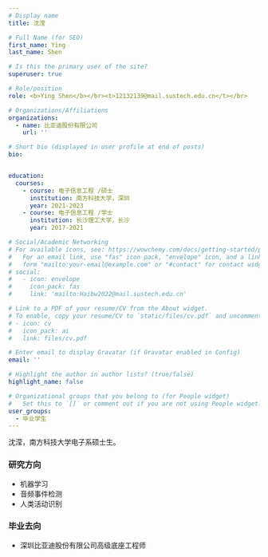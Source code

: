 ```yaml
---
# Display name
title: 沈滢

# Full Name (for SEO)
first_name: Ying
last_name: Shen

# Is this the primary user of the site?
superuser: true

# Role/position
role: <b>Ying Shen</b></br><t>12132139@mail.sustech.edu.cn</t></br>

# Organizations/Affiliations
organizations:
  - name: 比亚迪股份有限公司
    url: ''

# Short bio (displayed in user profile at end of posts)
bio:


education:
  courses:
    - course: 电子信息工程 /硕士
      institution: 南方科技大学，深圳
      year: 2021-2023
    - course: 电子信息工程 /学士
      institution: 长沙理工大学，长沙
      year: 2017-2021

# Social/Academic Networking
# For available icons, see: https://wowchemy.com/docs/getting-started/page-builder/#icons
#   For an email link, use "fas" icon pack, "envelope" icon, and a link in the
#   form "mailto:your-email@example.com" or "#contact" for contact widget.
# social:
#   - icon: envelope
#     icon_pack: fas
#     link: 'mailto:Haibw2022@mail.sustech.edu.cn'

# Link to a PDF of your resume/CV from the About widget.
# To enable, copy your resume/CV to `static/files/cv.pdf` and uncomment the lines below.
# - icon: cv
#   icon_pack: ai
#   link: files/cv.pdf

# Enter email to display Gravatar (if Gravatar enabled in Config)
email: ''

# Highlight the author in author lists? (true/false)
highlight_name: false

# Organizational groups that you belong to (for People widget)
#   Set this to `[]` or comment out if you are not using People widget.
user_groups:
  - 毕业学生
---
```


沈滢，南方科技大学电子系硕士生。

### **研究方向**
* 机器学习
* 音频事件检测
* 人类活动识别

### **毕业去向**
* 深圳比亚迪股份有限公司高级底座工程师
